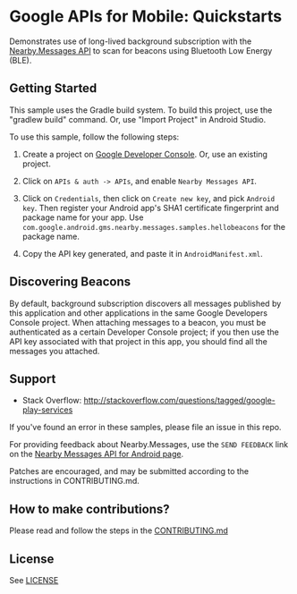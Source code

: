 # Google APIs for Mobile: Quickstarts

Demonstrates use of long-lived background subscription with the
[Nearby.Messages API](https://developers.google.com/nearby/) to scan for
beacons using Bluetooth Low Energy (BLE).

Getting Started
---------------

This sample uses the Gradle build system. To build this project, use the
"gradlew build" command. Or, use "Import Project" in Android Studio.

To use this sample, follow the following steps:

1. Create a project on [Google Developer
   Console](https://console.developers.google.com/). Or, use an existing
project.

1. Click on `APIs & auth -> APIs`, and enable `Nearby Messages API`.

1. Click on `Credentials`, then click on `Create new key`, and pick `Android
   key`. Then register your Android app's SHA1 certificate fingerprint and
package name for your app. Use `com.google.android.gms.nearby.messages.samples.hellobeacons` for the
package name.

1. Copy the API key generated, and paste it in `AndroidManifest.xml`.

Discovering Beacons
-------------------

By default, background subscription discovers all messages published by this
application and other applications in the same Google Developers Console
project. When attaching messages to a beacon, you must be authenticated as a
certain Developer Console project; if you then use the API key associated with
that project in this app, you should find all the messages you attached.


Support
-------

- Stack Overflow: http://stackoverflow.com/questions/tagged/google-play-services

If you've found an error in these samples, please file an issue in this repo.

For providing feedback about Nearby.Messages, use the `SEND FEEDBACK` link on
the [Nearby Messages API for Android
page](https://developers.google.com/nearby/messages/android/get-started).

Patches are encouraged, and may be submitted according to the instructions in
CONTRIBUTING.md.


## How to make contributions?
Please read and follow the steps in the [CONTRIBUTING.md](CONTRIBUTING.md)

## License
See [LICENSE](LICENSE)
